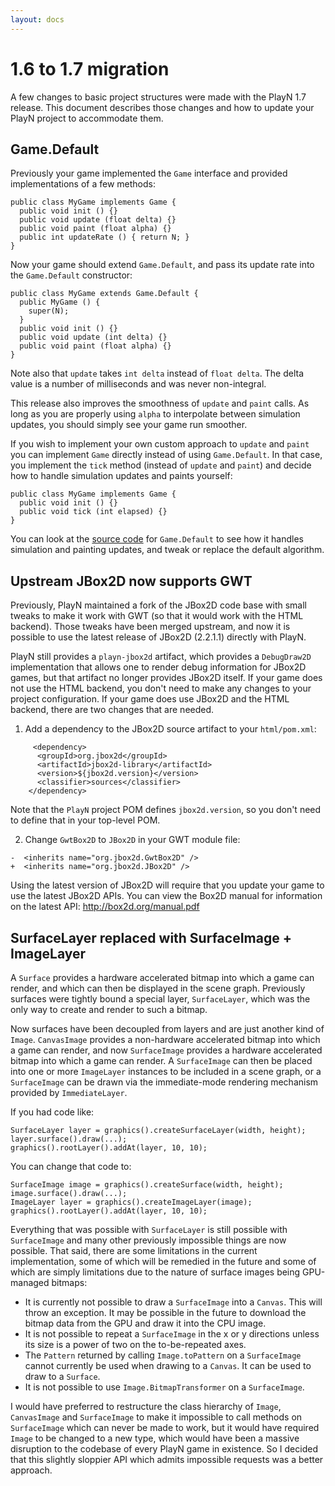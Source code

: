 ```yaml
---
layout: docs
---
```


# 1.6 to 1.7 migration

A few changes to basic project structures were made with the PlayN 1.7 release. This document
describes those changes and how to update your PlayN project to accommodate them.

## Game.Default

Previously your game implemented the `Game` interface and provided implementations of a few
methods:

```
public class MyGame implements Game {
  public void init () {}
  public void update (float delta) {}
  public void paint (float alpha) {}
  public int updateRate () { return N; }
}
```

Now your game should extend `Game.Default`, and pass its update rate into the `Game.Default`
constructor:

```
public class MyGame extends Game.Default {
  public MyGame () {
    super(N);
  }
  public void init () {}
  public void update (int delta) {}
  public void paint (float alpha) {}
}
```

Note also that `update` takes `int delta` instead of `float delta`. The delta value is a number of
milliseconds and was never non-integral.

This release also improves the smoothness of `update` and `paint` calls. As long as you are
properly using `alpha` to interpolate between simulation updates, you should simply see your game
run smoother.

If you wish to implement your own custom approach to `update` and `paint` you can implement `Game`
directly instead of using `Game.Default`. In that case, you implement the `tick` method (instead of
`update` and `paint`) and decide how to handle simulation updates and paints yourself:

```
public class MyGame implements Game {
  public void init () {}
  public void tick (int elapsed) {}
}
```

You can look at the [source
code](https://github.com/threerings/playn/blob/master/core/src/playn/core/Game.java) for
`Game.Default` to see how it handles simulation and painting updates, and tweak or replace the
default algorithm.

## Upstream JBox2D now supports GWT

Previously, PlayN maintained a fork of the JBox2D code base with small tweaks to make it work with
GWT (so that it would work with the HTML backend). Those tweaks have been merged upstream, and now
it is possible to use the latest release of JBox2D (2.2.1.1) directly with PlayN.

PlayN still provides a `playn-jbox2d` artifact, which provides a `DebugDraw2D` implementation that
allows one to render debug information for JBox2D games, but that artifact no longer provides
JBox2D itself. If your game does not use the HTML backend, you don't need to make any changes to
your project configuration. If your game does use JBox2D and the HTML backend, there are two
changes that are needed.

1. Add a dependency to the JBox2D source artifact to your `html/pom.xml`:

```
     <dependency>
      <groupId>org.jbox2d</groupId>
      <artifactId>jbox2d-library</artifactId>
      <version>${jbox2d.version}</version>
      <classifier>sources</classifier>
    </dependency>
```

Note that the `PlayN` project POM defines `jbox2d.version`, so you don't need to define that in
your top-level POM.

2. Change `GwtBox2D` to `JBox2D` in your GWT module file:

```
-  <inherits name="org.jbox2d.GwtBox2D" />
+  <inherits name="org.jbox2d.JBox2D" />
```

Using the latest version of JBox2D will require that you update your game to use the latest JBox2D
APIs. You can view the Box2D manual for information on the latest API: http://box2d.org/manual.pdf

## SurfaceLayer replaced with SurfaceImage + ImageLayer

A `Surface` provides a hardware accelerated bitmap into which a game can render, and which can then
be displayed in the scene graph. Previously surfaces were tightly bound a special layer,
`SurfaceLayer`, which was the only way to create and render to such a bitmap.

Now surfaces have been decoupled from layers and are just another kind of `Image`. `CanvasImage`
provides a non-hardware accelerated bitmap into which a game can render, and now `SurfaceImage`
provides a hardware accelerated bitmap into which a game can render. A `SurfaceImage` can then be
placed into one or more `ImageLayer` instances to be included in a scene graph, or a `SurfaceImage`
can be drawn via the immediate-mode rendering mechanism provided by `ImmediateLayer`.

If you had code like:

```
SurfaceLayer layer = graphics().createSurfaceLayer(width, height);
layer.surface().draw(...);
graphics().rootLayer().addAt(layer, 10, 10);
```

You can change that code to:

```
SurfaceImage image = graphics().createSurface(width, height);
image.surface().draw(...);
ImageLayer layer = graphics().createImageLayer(image);
graphics().rootLayer().addAt(layer, 10, 10);
```

Everything that was possible with `SurfaceLayer` is still possible with `SurfaceImage` and many
other previously impossible things are now possible. That said, there are some limitations in the
current implementation, some of which will be remedied in the future and some of which are simply
limitations due to the nature of surface images being GPU-managed bitmaps:

  * It is currently not possible to draw a `SurfaceImage` into a `Canvas`. This will throw an exception. It may be possible in the future to download the bitmap data from the GPU and draw it into the CPU image.
  * It is not possible to repeat a `SurfaceImage` in the x or y directions unless its size is a power of two on the to-be-repeated axes.
  * The `Pattern` returned by calling `Image.toPattern` on a `SurfaceImage` cannot currently be used when drawing to a `Canvas`. It can be used to draw to a `Surface`.
  * It is not possible to use `Image.BitmapTransformer` on a `SurfaceImage`.

I would have preferred to restructure the class hierarchy of `Image`, `CanvasImage` and
`SurfaceImage` to make it impossible to call methods on `SurfaceImage` which can never be made to
work, but it would have required `Image` to be changed to a new type, which would have been a
massive disruption to the codebase of every PlayN game in existence. So I decided that this
slightly sloppier API which admits impossible requests was a better approach.
